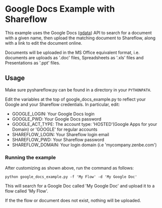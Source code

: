 # Google Docs Example with Shareflow #

This example uses the Google Docs
([gdata](http://code.google.com/apis/gdata/)) API to search for a
document with a given name, then upload the matching document to
Shareflow, along with a link to edit the document online.

Documents will be uploaded in the MS Office equivalent format,
i.e. documents are uploads as '.doc' files, Spreadsheets as '.xls'
files and Presentations as '.ppt' files.

## Usage ##

Make sure pyshareflow.py can be found in a directory in your
`PYTHONPATH`.

Edit the variables at the top of google\_docs\_example.py to reflect
your Google and your Shareflow credentials. In particular, edit:

* GOOGLE\_LOGIN: Your Google Docs login
* GOOGLE\_PWD: Your Google Docs password
* GOOGLE\_ACT\_TYPE: The account type: 'HOSTED'(Google Apps for your
  Domain) or 'GOOGLE' for regular accounts
* SHAREFLOW_LOGIN: Your Shareflow login email
* SHAREFLOW_PWD: Your Shareflow password
* SHAREFLOW_DOMAIN: Your login domain (i.e 'mycompany.zenbe.com')

### Running the example ###

After customizing as shown above, run the command as follows:

    python google_docs_example.py -f 'My Flow' -d 'My Google Doc'

This will search for a Google Doc called 'My Google Doc' and upload it
to a flow called 'My Flow'.

If the the flow or document does not exist, nothing will be uploaded.





